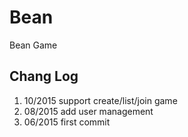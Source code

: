 Bean
========

Bean Game



## Chang Log

1. 10/2015  support create/list/join game
1. 08/2015	add user management
1. 06/2015	first commit
